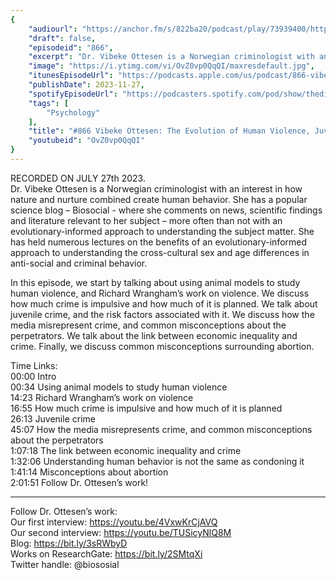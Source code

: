 ```yaml
---
{
	"audiourl": "https://anchor.fm/s/822ba20/podcast/play/73939400/https%3A%2F%2Fd3ctxlq1ktw2nl.cloudfront.net%2Fstaging%2F2023-6-27%2F2c9c28b3-749f-9ab8-fd53-2bdf821311eb.m4a",
	"draft": false,
	"episodeid": "866",
	"excerpt": "Dr. Vibeke Ottesen is a Norwegian criminologist with an interest in how nature and nurture combined create human behavior. She has a popular science blog – Biosocial - where she comments on news, scientific findings and literature relevant to her subject – more often than not with an evolutionary-informed approach to understanding the subject matter. She has held numerous lectures on the benefits of an evolutionary-informed approach to understanding the cross-cultural sex and age differences in anti-social and criminal behavior. ",
	"image": "https://i.ytimg.com/vi/OvZ0vp0QqQI/maxresdefault.jpg",
	"itunesEpisodeUrl": "https://podcasts.apple.com/us/podcast/866-vibeke-ottesen-the-evolution-of-human/id1451347236?i=1000636693613&uo=4",
	"publishDate": 2023-11-27,
	"spotifyEpisodeUrl": "https://podcasters.spotify.com/pod/show/thedissenter/episodes/866-Vibeke-Ottesen-The-Evolution-of-Human-Violence--Juvenile-Crime--and-Abortion-e27ev08",
	"tags": [
		"Psychology"
	],
	"title": "#866 Vibeke Ottesen: The Evolution of Human Violence, Juvenile Crime, and Abortion",
	"youtubeid": "OvZ0vp0QqQI"
}
---
```

RECORDED ON JULY 27th 2023.  
Dr. Vibeke Ottesen is a Norwegian criminologist with an interest in how nature and nurture combined create human behavior. She has a popular science blog – Biosocial - where she comments on news, scientific findings and literature relevant to her subject – more often than not with an evolutionary-informed approach to understanding the subject matter. She has held numerous lectures on the benefits of an evolutionary-informed approach to understanding the cross-cultural sex and age differences in anti-social and criminal behavior. 

In this episode, we start by talking about using animal models to study human violence, and Richard Wrangham’s work on violence. We discuss how much crime is impulsive and how much of it is planned. We talk about juvenile crime, and the risk factors associated with it. We discuss how the media misrepresent crime, and common misconceptions about the perpetrators. We talk about the link between economic inequality and crime. Finally, we discuss common misconceptions surrounding abortion.

Time Links:  
<time>00:00</time> Intro  
<time>00:34</time> Using animal models to study human violence  
<time>14:23</time> Richard Wrangham’s work on violence  
<time>16:55</time> How much crime is impulsive and how much of it is planned  
<time>26:13</time> Juvenile crime  
<time>45:07</time> How the media misrepresents crime, and common misconceptions about the perpetrators  
<time>1:07:18</time> The link between economic inequality and crime  
<time>1:32:06</time> Understanding human behavior is not the same as condoning it  
<time>1:41:14</time> Misconceptions about abortion  
<time>2:01:51</time> Follow Dr. Ottesen’s work!

---

Follow Dr. Ottesen’s work:  
Our first interview: https://youtu.be/4VxwKrCjAVQ  
Our second interview: https://youtu.be/TUSicyNlQ8M  
Blog: https://bit.ly/3sRWbyD  
Works on ResearchGate: https://bit.ly/2SMtqXi  
Twitter handle: @biososial
